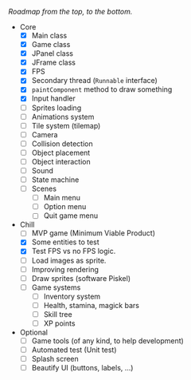 _Roadmap from the top, to the bottom._
- Core
  - [x] Main class
  - [x] Game class
  - [x] JPanel class
  - [x] JFrame class
  - [x] FPS
  - [x] Secondary thread (`Runnable` interface)
  - [x] `paintComponent` method to draw something
  - [x] Input handler
  - [ ] Sprites loading
  - [ ] Animations system
  - [ ] Tile system (tilemap)
  - [ ] Camera
  - [ ] Collision detection
  - [ ] Object placement
  - [ ] Object interaction
  - [ ] Sound
  - [ ] State machine
  - [ ] Scenes
    - [ ] Main menu
    - [ ] Option menu
    - [ ] Quit game menu
- Chill
  - [ ] MVP game (Minimum Viable Product)
  - [x] Some entities to test
  - [x] Test FPS vs no FPS logic.
  - [ ] Load images as sprite.
  - [ ] Improving rendering
  - [ ] Draw sprites (software Piskel)
  - [ ] Game systems
    - [ ] Inventory system
    - [ ] Health, stamina, magick bars
    - [ ] Skill tree
    - [ ] XP points
- Optional
  - [ ] Game tools (of any kind, to help development)
  - [ ] Automated test (Unit test)
  - [ ] Splash screen
  - [ ] Beautify UI (buttons, labels, ...)
